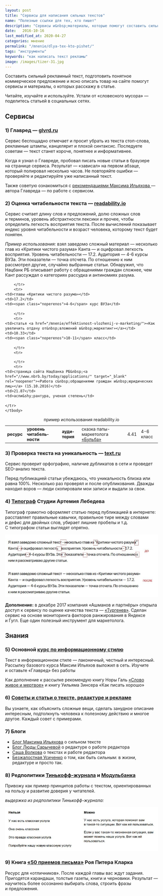 ```yaml
---
layout: post
title: "Cервисы для написания сильных текстов"
name: "Полезные ссылки для тех, кто пишет"
description: "Сервисы и&nbsp;материалы, которые помогут составить сильный рекламный текст, подготовить понятное коммерческое предложение и&nbsp;ясно описать товар на&nbsp;сайте."
date:   2016-10-16
last_modified_at: 2020-04-27
categories: мнение
permalink: "/mnenie/dlya-tex-kto-pishet/"
tags: "инструменты"
keywords: "как написать текст рекламы"
image: /images/tizer-31.jpg
---
```


<p>Составить сильный рекламный текст, подготовить понятное коммерческое предложение и&nbsp;ясно описать товар на&nbsp;сайте помогут сервисы и&nbsp;материалы, о&nbsp;которых расскажу в&nbsp;статье.</p><!--more-->
<p>Читайте, изучайте и&nbsp;используйте. Устали от&nbsp;«словесного мусора»&nbsp;— поделитесь статьей в&nbsp;социальных сетях.</p>
<h2>Сервисы</h2>

<h3>1) Главред&nbsp;— <a href="https://glvrd.ru/" target="_blank" rel="noopener">glvrd.ru</a></h3>
<div class="with-side">
<p>Сервис беспощадно отмечает и&nbsp;просит убрать из&nbsp;текста стоп-слова, рекламные штампы, канцелярит и&nbsp;плохой синтаксис. Последуете советам&nbsp;— текст станет короче, понятнее и&nbsp;информативнее.</p>
<p>Когда я&nbsp;узнал о&nbsp;Главреде, пробовал писать новые статьи в&nbsp;браузере на&nbsp;странице сервиса. Результат&nbsp;— «зависал» на&nbsp;первом абзаце, который полировал несколько часов. Не&nbsp;повторяйте ошибки&nbsp;— проверяйте и&nbsp;редактируйте уже написанный текст.</p>
<p>Также советую ознакомиться с&nbsp;<a href="http://maximilyahov.ru/blog/all/glvrd-7/" target="_blank" rel="noopener">рекомендациями Максима Ильяхова&nbsp;</a>— автора Главреда&nbsp;— по&nbsp;работе с&nbsp;сервисом.</p>
<h3>2) Оценка читабельности текста&nbsp;— <a href="http://readability.io/" target="_blank" rel="noopener">readability.io</a></h3>
<p>Сервис считает длину слов и&nbsp;предложений, долю сложных слов и&nbsp;терминов, уровень абстрактности лексики и&nbsp;прочее, чтобы определить легкость восприятия текста. После вычислений показывает индекс уровня читабельности и&nbsp;возраст человека, которому текст будет понятен.</p>
<p><em>Пример использования:</em> взял заведомо сложный материал&nbsp;— несколько глав из&nbsp;«Критики чистого разума» Канта&nbsp;— и&nbsp;оцифровал легкость восприятия. Уровень читабельности&nbsp;— 17.2. Аудитория&nbsp;— <span class="noperenos">4-6</span> курсы ВУЗа. Эти показатели&nbsp;— точка отсчета. По&nbsp;отношению к&nbsp;ним рассмотрел другие, случайно выбранные статьи. Обнаружил, что Нацбанк РБ&nbsp;описывает работу с&nbsp;обращениями граждан сложнее, чем Кант рассуждал о&nbsp;категориях рассудка и&nbsp;антиномиях разума.</p>

<table >
<caption>пример использования readability.io</caption>
<tbody>
<tr>
<td><strong>ресурс</strong></td>
	<td><strong>уровень читабель&shy;ности</strong></td>
	<td><strong>ауди&shy;тория</strong></td>

 		</tr>
		<tr>
	<td>главы «Критики чистого разума»</td>
	<td>17.2</td>
	<td><span class="noperenos">4-6</span> курс ВУЗа</td>

 		</tr>
		<tr>
	<td>статья <a href="/mnenie/effektivnost-vlozhenij-v-marketing/">«Как увеличить отдачу от&nbsp;вложений в&nbsp;маркетинг»</a></td>
	<td>10.33</td>
	<td><span class="noperenos">10-11</span> класс</td>

 		</tr>
		<tr>
<td>сказка папы-маркетолога <a href="/mnenie/skazki-papy-marketologa/">«Бульба»</a></td>
	<td>4.41</td>
	<td><span class="noperenos">4-6</span> класс</td>

 		</tr>
		<tr>
	<td>страница сайта Нацбанка РБ&nbsp;<a href="//www.nbrb.by/today/applications/" target="_blank" rel="noopener">«Работа с&nbsp;обращениями граждан и&nbsp;юридических лиц»</a> (15.10.2016)</td>
	<td>21.87</td>
	<td>аспи&shy;рантура, ученая степень</td>

 	</tr>
 	</tbody>
 </table>
<h3>3) Проверка текста на&nbsp;уникальность&nbsp;— <a href="//text.ru/">text.ru</a></h3>
<p>Сервис проверит орфографию, наличие дубликатов в&nbsp;сети и&nbsp;проведет SEO-анализ текста.</p>
<p>Перед публикацией статьи убеждаюсь, что уникальность близка или равна 100%. Несколько раз проверял и&nbsp;после опубликования. Дважды находил воров&nbsp;— люди скопировали мои записи и&nbsp;выдали за&nbsp;свои.</p>
<h3>4) <a href="https://www.artlebedev.ru/typograf/" target="_blank" rel="noopener">Типограф</a> Студии Артемия Лебедева</h3>
<p>Типограф грамотно оформляет статью перед публикацией в&nbsp;интернете: расставляет правильные кавычки, правильное тире между словами и&nbsp;дефис для двойных слов, убирает лишние пробелы и&nbsp;т.д. С&nbsp;типографом статьи выглядят опрятно.</p>
<p><img src="/images/text1.jpg" alt="работа типографа" /></p>

<div class="side">
<b>Дополнение:</b> в&nbsp;декабре 2017 компания «Ашманов и&nbsp;партнёры» открыла доступ к&nbsp;сервису по&nbsp;оценке качества текста&nbsp;— <a href="https://turgenev.ashmanov.com/" target="_blank" rel="noopener">«Тургенев»</a>. Сделан сервис на&nbsp;основе мониторинга факторов ранжирования в&nbsp;Яндексе и&nbsp;Гугл. Еще один полезный инструмент для маркетолога. </div></div>



<h2>Знания</h2>
<h3>5) Основной <a href="http://maximilyahov.ru/blog/all/availability/" target="_blank" rel="noopener">курс по&nbsp;информационному стилю</a></h3>
<p>Текст в&nbsp;информационном стиле&nbsp;— лаконичный, честный и&nbsp;интересный. Рассылку базового курса Максим Ильяхов выложил в&nbsp;сеть. Изучите и&nbsp;оставьте «Главред» без работы </p>
<p>Как дополнение к&nbsp;рассылке рекомендую
книгу Норы Галь <a href="http://lib.ru/TRANSLATORS/NORA_GAL/slowo.txt" target="_blank" rel="noopener"> «Слово живое и&nbsp;мертвое»</a>
и&nbsp;книгу Уильяма Зинсера «Как писать хорошо»</p>
<h3>6) <a href="https://soviet.glvrd.ru/" target="_blank" rel="noopener">Советы и&nbsp;статьи о&nbsp;тексте, редактуре и&nbsp;рекламе</a></h3>
<p>Вы&nbsp;узнаете, как объяснить сложные вещи, сделать занудное описание интересным, подтолкнуть человека к&nbsp;полезному действию и&nbsp;многое другое. Каждый совет с&nbsp;примерами.</p>
<h3>7) Блоги</h3>
<ul>
	<li><a href="http://maximilyahov.ru/blog/" target="_blank" rel="noopener">Блог Максима Ильяхова</a> о&nbsp;сильном тексте</li>
	<li><a href="https://sarycheva.plus/notes/" target="_blank" rel="noopener">Блог Люды Сарычевой</a> о&nbsp;редактуре о&nbsp;работе редактора</li>
	<li><a href="http://sashavolkova.ru/" target="_blank" rel="noopener">Саша Волкова</a> о&nbsp;текстах и&nbsp;работе редактора</li>
	<li><a href="https://irinausichenko.ru/blog/" target="_blank" rel="noopener">Безжалостная Усиченко</a> о&nbsp;том, как быть сильным: в&nbsp;жизни, редактуре и&nbsp;просто так.</li>
 </ul>
 <h3>8) Редполитики <a href="https://docs.google.com/document/d/14XdGIjVJLM_FsjHzyh5ca8PkffngykzXd2bLPHzA2ME/edit#heading=h.1xvoj9mbqgeo" target="_blank" rel="noopener">Тинькофф-журнала</a>&nbsp;и <a href="https://docs.google.com/document/d/1c_2uP1PpiM12h1ee8egVXAoUCJ9mE9r68zMqrqmS8VA/edit#heading=h.qfb376lrh4iy" target="_blank" rel="noopener">Модульбанка</a></h3>
<p>Привожу как пример принципов работы с&nbsp;текстом, ориентированных на&nbsp;пользу и&nbsp;развитие доверия у&nbsp;читателей.</p>
<p><em>выдержка из&nbsp;редполитики Тинькофф-журнала:</em></p>
<img src="/images/text2.jpg" alt="выдержка из редполитики Тинькофф-журнала" />
<h3>9) Книга <a href="//royallib.com/book/klark_roy_piter/50_priemov_pisma.html" target="_blank" rel="noopener">«50&nbsp;приемов письма»</a> Роя Питера Кларка</h3>
<p>Ресурс для «отличников». После каждой главы вас ждут задания. Пригодятся карандаши, толстые газеты, книги и&nbsp;черновики. Результат&nbsp;— научитесь более осознанно выбирать слова, строить фразы и&nbsp;предложения.</p>

